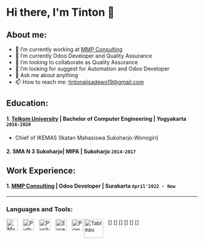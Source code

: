 # Hi there, I'm Tinton 👋
## About me:
- 🔭 I’m currently working at [MMP Consulting](https://www.mmpconsulting.net)
- 🌱 I’m currently Odoo Developer and Quality Assurance
- 👯 I’m looking to collaborate as Quality Assurance
- 🤔 I’m looking for suggest for Automation and Odoo Developer
- 💬 Ask me about anything
- 📫 How to reach me: tintonajisadewo19@gmail.com

## Education:

#### 1. [Telkom University]([https://telkomuniversity.ac.id/]) | Bachelor of Computer Engineering | Yogyakarta `2016-2020`
   - Chief of IKEMAS (Ikatan Mahasiswa Sukoharjo-Wonogiri)

#### 2. SMA N 3 Sukoharjo| MIPA | Sukoharjo `2014-2017`

## Work Experience:
#### 1. [MMP Consulting](https://www.mmpconsulting.net) | Odoo Developer | Surakarta `April'2022 - Now`
---

### Languages and Tools:

[<img align="left" alt="MySQL" width="30px" src="https://cdn.jsdelivr.net/gh/devicons/devicon/icons/mysql/mysql-original.svg" style="padding-right:10px;" />]
[<img align="left" alt="Python" width="30px" src="https://upload.wikimedia.org/wikipedia/commons/thumb/c/c3/Python-logo-notext.svg/110px-Python-logo-notext.svg.png?20100317150552" style="padding-right:10px;" />]
[<img align="left" alt="Pycharm" width="30px" src="https://upload.wikimedia.org/wikipedia/commons/thumb/1/1d/PyCharm_Icon.svg/220px-PyCharm_Icon.svg.png" style="padding-right:10px;" />]
[<img align="left" alt="Excel" width="30px" src="https://is2-ssl.mzstatic.com/image/thumb/Purple126/v4/a8/fd/5a/a8fd5a84-c6f1-355f-3b9f-6e86598efaa3/XCEL.png/1200x630bb.png" style="padding-right:10px;" />]
[<img align="left" alt="Power BI" width="30px" src="https://powerbi.microsoft.com/pictures/application-logos/svg/powerbi.svg" style="padding-right:0px;" />]
[<img align="left" alt="Tableau" width="50px" src="https://logos-world.net/wp-content/uploads/2021/10/Tableau-Symbol.png" style="padding-right:10px;" />]

<br />
<br />
